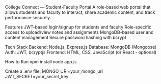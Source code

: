 College Connect — Student-Faculty Portal
A role-based web portal that allows students and faculty to interact, share academic content, and track performance securely.

Features
JWT-based login/signup for students and faculty
Role-specific access to upload/view notes and assignments
MongoDB-based user and content management
Secure password hashing with bcrypt

Tech Stack
Backend: Node.js, Express.js
Database: MongoDB (Mongoose)
Auth: JWT, bcryptjs
Frontend: HTML, CSS, JavaScript (or React - optional)

How to Run
npm install
node app.js

Create a .env file:
MONGO_URI=your_mongo_uri
JWT_SECRET=your_secret_key
